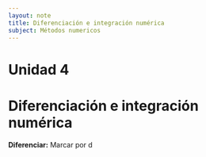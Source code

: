 ```yaml
---
layout: note
title: Diferenciación e integración numérica
subject: Métodos numericos
---
```


# Unidad 4

# Diferenciación e integración numérica

**Diferenciar:** Marcar por d